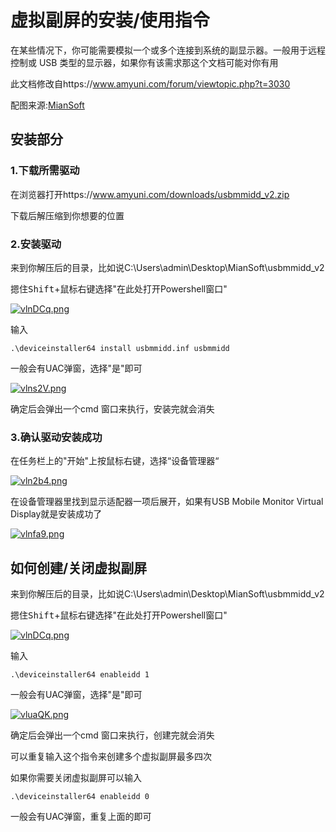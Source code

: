 # 虚拟副屏的安装/使用指令

在某些情况下，你可能需要模拟一个或多个连接到系统的副显示器。一般用于远程控制或 USB 类型的显示器，如果你有该需求那这个文档可能对你有用



此文档修改自https://www.amyuni.com/forum/viewtopic.php?t=3030

配图来源:[MianSoft](https://github.com/MianSoft)

## 安装部分

### 1.下载所需驱动

在浏览器打开https://www.amyuni.com/downloads/usbmmidd_v2.zip

下载后解压缩到你想要的位置

### 2.安装驱动

来到你解压后的目录，比如说C:\Users\admin\Desktop\MianSoft\usbmmidd_v2

摁住<kbd>Shift</kbd>+<kbd>鼠标右键</kbd>选择"在此处打开Powershell窗口"

[![vlnDCq.png](https://s1.ax1x.com/2022/08/09/vlnDCq.png)](https://imgtu.com/i/vlnDCq)

输入

```
.\deviceinstaller64 install usbmmidd.inf usbmmidd
```

一般会有UAC弹窗，选择"是"即可

[![vlns2V.png](https://s1.ax1x.com/2022/08/09/vlns2V.png)](https://imgtu.com/i/vlns2V)

确定后会弹出一个cmd 窗口来执行，安装完就会消失

### 3.确认驱动安装成功

在任务栏上的"开始"上按<kbd>鼠标右键</kbd>，选择“设备管理器“

[![vln2b4.png](https://s1.ax1x.com/2022/08/09/vln2b4.png)](https://imgtu.com/i/vln2b4)

在设备管理器里找到显示适配器一项后展开，如果有USB Mobile Monitor Virtual Display就是安装成功了

[![vlnfa9.png](https://s1.ax1x.com/2022/08/09/vlnfa9.png)](https://imgtu.com/i/vlnfa9)

## 如何创建/关闭虚拟副屏

来到你解压后的目录，比如说C:\Users\admin\Desktop\MianSoft\usbmmidd_v2

摁住<kbd>Shift</kbd>+<kbd>鼠标右键</kbd>选择"在此处打开Powershell窗口"

[![vlnDCq.png](https://s1.ax1x.com/2022/08/09/vlnDCq.png)](https://imgtu.com/i/vlnDCq)

输入

```
.\deviceinstaller64 enableidd 1
```

一般会有UAC弹窗，选择"是"即可

[![vluaQK.png](https://s1.ax1x.com/2022/08/09/vluaQK.png)](https://imgtu.com/i/vluaQK)

确定后会弹出一个cmd 窗口来执行，创建完就会消失

可以重复输入这个指令来创建多个虚拟副屏最多四次

如果你需要关闭虚拟副屏可以输入

```
.\deviceinstaller64 enableidd 0
```

一般会有UAC弹窗，重复上面的即可
